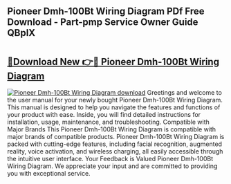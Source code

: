 ## Pioneer Dmh-100Bt Wiring Diagram PDf Free Download - Part-pmp Service Owner Guide QBpIX

# <h2><a href="http://dfo4xk.blite.top/?on=Pioneer+Dmh-100Bt+Wiring+Diagram">🔗Download New 👉🔴 Pioneer Dmh-100Bt Wiring Diagram</a></h2>

[![Pioneer Dmh-100Bt Wiring Diagram download](https://i.imgur.com/lujVjoI.png)](http://dfo4xk.blite.top/?on=Pioneer+Dmh-100Bt+Wiring+Diagram)
Greetings and welcome to the user manual for your newly bought Pioneer Dmh-100Bt Wiring Diagram. This manual is designed to help you navigate the features and functions of your product with ease. Inside, you will find detailed instructions for installation, usage, maintenance, and troubleshooting. Compatible with Major Brands This Pioneer Dmh-100Bt Wiring Diagram is compatible with major brands of compatible products. Pioneer Dmh-100Bt Wiring Diagram is packed with cutting-edge features, including facial recognition, augmented reality, voice activation, and wireless charging, all easily accessible through the intuitive user interface. Your Feedback is Valued Pioneer Dmh-100Bt Wiring Diagram. We appreciate your input and are committed to providing you with exceptional service.
